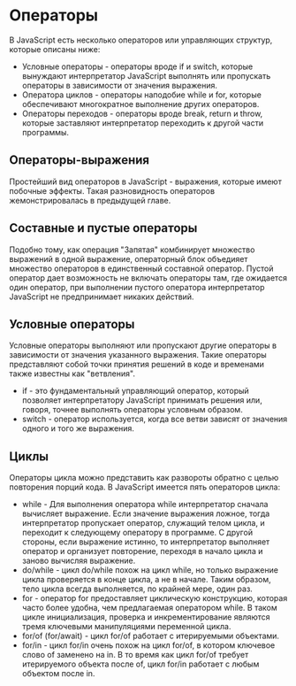 # Операторы
В JavaScript есть несколько операторов или управляющих структур, которые описаны ниже:
- Условные операторы - операторы вроде if и switch, которые вынуждают интерпретатор JavaScript выполнять или пропускать операторы в зависимости от значения выражения.
- Оператора циклов - операторы наподобие while и for, которые обеспечивают многократное выполнение других операторов.
- Операторы переходов - операторы вроде break, return и throw, которые заставляют интерпретатор переходить к другой части программы.

## Операторы-выражения
Простейший вид операторов в JavaScript - выражения, которые имеют побочные эффекты. Такая разновидность операторов жемонстрировалась в предыдущей главе.

## Составные и пустые операторы
Подобно тому, как операция "Запятая" комбинирует множество выражений в одной выражение, операторный блок объедияет множество операторов в единственный составной оператор.
Пустой оператор дает возможность не включать операторы там, где ожидается один оператор, при выполнении пустого оператора интерпретатор JavaScript не предпринимает никаких действий.

## Условные операторы
Условные операторы выполняют или пропускают другие операторы в зависимости от значения указанного выражения. Такие операторы представляют собой точки принятия решений в коде и временами также известны как "ветвления".
- if - это фундаментальный управляющий оператор, который позволяет интерпретатору JavaScript принимать решения или, говоря, точнее выполнять операторы условным образом.
- switch - оператор используется, когда все ветви зависят от значения одного и того же выражения.

## Циклы
Операторы цикла можно представить как развороты обратно с целью повторения порций кода. В JavaScript имеется пять операторов цикла:
- while - Для выполнения оператора while интерпретатор сначала вычисляет выражение. Если значение выражения ложное, тогда интерпретатор пропускает оператор, служащий телом цикла, и переходит к следующему оператору в программе. С другой стороны, если выражение истинно, то интерпретатор выполняет оператор и организует повторение, переходя в начало цикла и заново вычисляя выражение.
- do/while - цикл do/while похож на цикл while, но только выражение цикла проверяется в конце цикла, а не в начале. Таким образом, тело цикла всегда выполняется, по крайней мере, один раз.
- for - оператор for предоставляет циклическую конструкцию, которая часто более удобна, чем предлагаемая оператором while. В таком цикле инициализация, проверка и инкрементирование являются тремя ключевыми манипуляциями переменной цикла.
- for/of (for/await) - цикл for/of работает с итерируемыми объектами.
- for/in - цикл for/in очень похож на цикл for/of, в котором ключевое слово of заменено на in. В то время как цикл for/of требует итерируемого объекта после of, цикл for/in работает с любым объектом после in.